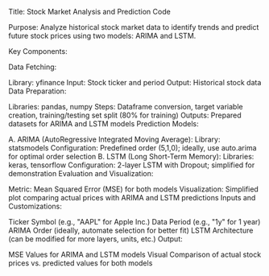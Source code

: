 Title: Stock Market Analysis and Prediction Code

Purpose: Analyze historical stock market data to identify trends and predict future stock prices using two models: ARIMA and LSTM.

Key Components:

Data Fetching:

Library: yfinance Input: Stock ticker and period Output: Historical stock data Data Preparation:

Libraries: pandas, numpy Steps: Dataframe conversion, target variable creation, training/testing set split (80% for training) Outputs: Prepared datasets for ARIMA and LSTM models Prediction Models:

A. ARIMA (AutoRegressive Integrated Moving Average): Library: statsmodels Configuration: Predefined order (5,1,0); ideally, use auto.arima for optimal order selection B. LSTM (Long Short-Term Memory): Libraries: keras, tensorflow Configuration: 2-layer LSTM with Dropout; simplified for demonstration Evaluation and Visualization:

Metric: Mean Squared Error (MSE) for both models Visualization: Simplified plot comparing actual prices with ARIMA and LSTM predictions Inputs and Customizations:

Ticker Symbol (e.g., "AAPL" for Apple Inc.) Data Period (e.g., "1y" for 1 year) ARIMA Order (ideally, automate selection for better fit) LSTM Architecture (can be modified for more layers, units, etc.) Output:

MSE Values for ARIMA and LSTM models Visual Comparison of actual stock prices vs. predicted values for both models
